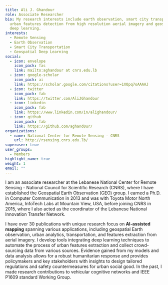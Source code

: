 ```yaml
---
title: Ali J. Ghandour
role: Associate Researcher
bio: My research interests include earth observation, smart city transportation,
  urban features detection from high resolution aerial imagery and geospatial
  deep learning.
interests:
  - Remote Sensing
  - Earth Observation
  - Smart City Transportation
  - Geospatial Deep Learning
social:
  - icon: envelope
    icon_pack: fas
    link: mailto:aghandour at cnrs.edu.lb
  - icon: google-scholar
    icon_pack: ai
    link: https://scholar.google.com/citations?user=1XOpq7oAAAAJ
  - icon: twitter
    icon_pack: fab
    link: https://twitter.com/AliJGhandour
  - icon: linkedin
    icon_pack: fab
    link: https://www.linkedin.com/in/alighandour/
  - icon: github
    icon_pack: fab
    link: https://github.com/aghand0ur/
organizations:
  - name: National Center for Remote Sensing - CNRS
    url: http://rsensing.cnrs.edu.lb/
superuser: true
user_groups:
  - Members
highlight_name: true
weight: 1
email: ""
---
```

I am an associate researcher at the Lebanese National Center for Remote Sensing - National Council for Scientific Research (CNRS), where I have established the Geospatial Earth Observation (GEO) group. I earned a Ph.D. in Computer Communication in 2013 and was with Toyota Motor North America, InfoTech Labs at Mountain View, USA, before joining CNRS in 2015, where I also acted as the coordinator of the Lebanese National Innovation Transfer Network.


I have over 30 publications with unique research focus on **AI-assisted mapping** spanning various applications, including geospatial Earth observation, urban analytics, transportation, and features extraction from aerial imagery. I develop tools integrating deep learning techniques to automate the process of urban features extraction and collect crowd-sourcing data from various sources. Evidence gained from my models and data analysis allows for a robust humanitarian response and provides policymakers and key stakeholders with insights to design tailored regulations and safety countermeasures for urban social good. In the past, I made research contributions to vehicular cognitive networks and IEEE P1609 standard Working Group.